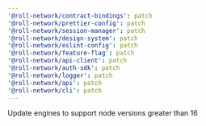 ```yaml
---
'@roll-network/contract-bindings': patch
'@roll-network/prettier-config': patch
'@roll-network/session-manager': patch
'@roll-network/design-system': patch
'@roll-network/eslint-config': patch
'@roll-network/feature-flag': patch
'@roll-network/api-client': patch
'@roll-network/auth-sdk': patch
'@roll-network/logger': patch
'@roll-network/api': patch
'@roll-network/cli': patch
---
```


Update engines to support node versions greater than 16
